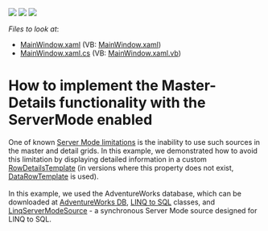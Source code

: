 <!-- default badges list -->
![](https://img.shields.io/endpoint?url=https://codecentral.devexpress.com/api/v1/VersionRange/128651599/10.1.7%2B)
[![](https://img.shields.io/badge/Open_in_DevExpress_Support_Center-FF7200?style=flat-square&logo=DevExpress&logoColor=white)](https://supportcenter.devexpress.com/ticket/details/E2622)
[![](https://img.shields.io/badge/📖_How_to_use_DevExpress_Examples-e9f6fc?style=flat-square)](https://docs.devexpress.com/GeneralInformation/403183)
<!-- default badges end -->
<!-- default file list -->
*Files to look at*:

* [MainWindow.xaml](./CS/WpfApplication15/MainWindow.xaml) (VB: [MainWindow.xaml](./VB/WpfApplication15/MainWindow.xaml))
* [MainWindow.xaml.cs](./CS/WpfApplication15/MainWindow.xaml.cs) (VB: [MainWindow.xaml.vb](./VB/WpfApplication15/MainWindow.xaml.vb))
<!-- default file list end -->
# How to implement the Master-Details functionality with the ServerMode enabled


<p>One of known <a href="https://www.devexpress.com/Support/Center/Example/Details/E2622/how-to-implement-the-master-details-functionality-with-the-servermode-enabled">Server Mode limitations</a> is the inability to use such sources in the master and detail grids. In this example, we demonstrated how to avoid this limitation by displaying detailed information in a custom <a href="https://documentation.devexpress.com/WPF/DevExpress.Xpf.Grid.TableView.RowDetailsTemplate.property">RowDetailsTemplate</a> (in versions where this property does not exist, <a href="https://documentation.devexpress.com/WPF/DevExpress.Xpf.Grid.TableView.DataRowTemplate.property">DataRowTemplate</a> is used).<br><br>In this example, we used the AdventureWorks database, which can be downloaded at <a href="http://msftdbprodsamples.codeplex.com/releases/view/93587">AdventureWorks DB</a>, <a href="https://docs.microsoft.com/en-us/dotnet/framework/data/adonet/sql/linq/">LINQ to SQL</a> classes, and <a href="https://documentation.devexpress.com/CoreLibraries/DevExpress.Data.Linq.LinqServerModeSource.class">LinqServerModeSource</a> - a synchronous Server Mode source designed for LINQ to SQL.</p>

<br/>


